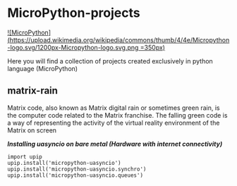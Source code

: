 # MicroPython-projects

[![MicroPython](https://upload.wikimedia.org/wikipedia/commons/thumb/4/4e/Micropython-logo.svg/1200px-Micropython-logo.svg.png =350px)](#)

Here you will find a collection of projects created exclusively in python language (MicroPython)

## matrix-rain
Matrix code, also known as Matrix digital rain or sometimes green rain, is the computer code related to the Matrix franchise. The falling green code is a way of representing the activity of the virtual reality environment of the Matrix on screen

 ***Installing uasyncio on bare metal (Hardware with internet connectivity)***

	import upip
	upip.install('micropython-uasyncio')
	upip.install('micropython-uasyncio.synchro')
	upip.install('micropython-uasyncio.queues')